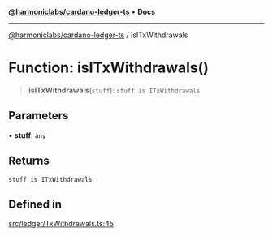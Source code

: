 [**@harmoniclabs/cardano-ledger-ts**](../README.md) • **Docs**

***

[@harmoniclabs/cardano-ledger-ts](../globals.md) / isITxWithdrawals

# Function: isITxWithdrawals()

> **isITxWithdrawals**(`stuff`): `stuff is ITxWithdrawals`

## Parameters

• **stuff**: `any`

## Returns

`stuff is ITxWithdrawals`

## Defined in

[src/ledger/TxWithdrawals.ts:45](https://github.com/HarmonicLabs/cardano-ledger-ts/blob/94dd590ffe94133126b0d8d49920fc7b002e1975/src/ledger/TxWithdrawals.ts#L45)

